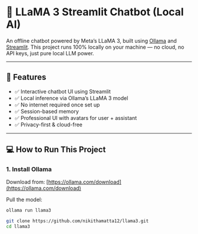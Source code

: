 # 🦙 LLaMA 3 Streamlit Chatbot (Local AI)

An offline chatbot powered by Meta’s LLaMA 3, built using [Ollama](https://ollama.com) and [Streamlit](https://streamlit.io). This project runs 100% locally on your machine — no cloud, no API keys, just pure local LLM power.

---

## 🚀 Features

- ✅ Interactive chatbot UI using Streamlit
- ✅ Local inference via Ollama’s LLaMA 3 model
- ✅ No internet required once set up
- ✅ Session-based memory
- ✅ Professional UI with avatars for user + assistant
- ✅ Privacy-first & cloud-free

---

## 💻 How to Run This Project

### 1. Install Ollama
Download from: [https://ollama.com/download](https://ollama.com/download)

Pull the model:
```bash
ollama run llama3

git clone https://github.com/nikithamatta12/llama3.git
cd llama3

